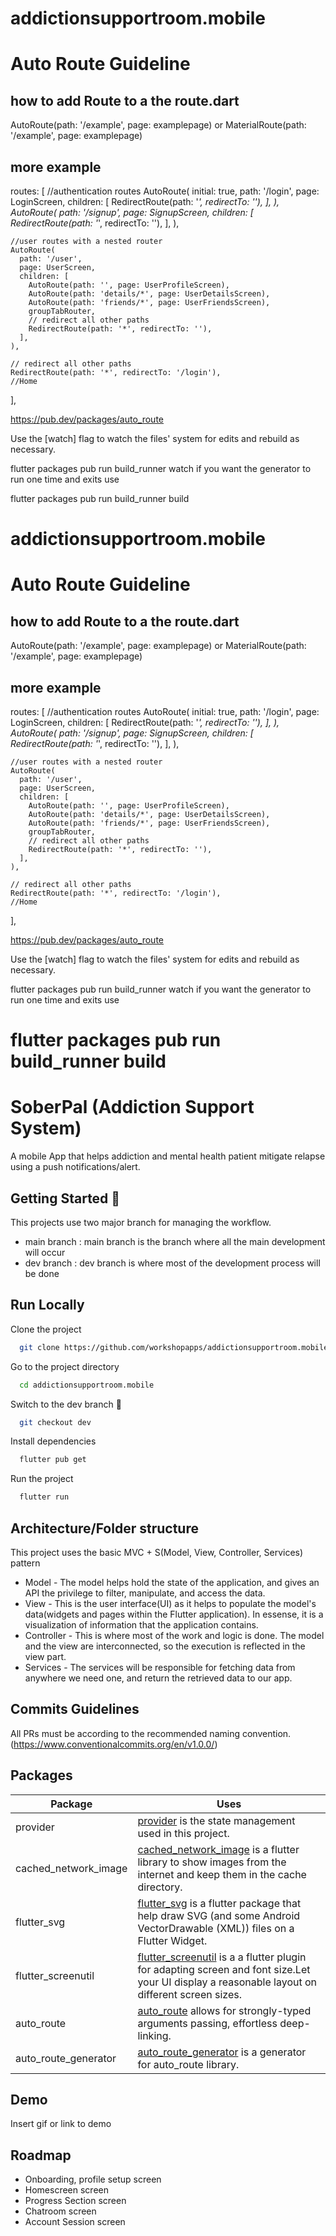 # addictionsupportroom.mobile

# Auto Route Guideline

## how to add Route to a the route.dart

AutoRoute(path: '/example', page: examplepage)
or
MaterialRoute(path: '/example', page: examplepage)

## more example

routes: <AutoRoute>[
//authentication routes
AutoRoute(
initial: true,
path: '/login',
page: LoginScreen,
children: [
RedirectRoute(path: '*', redirectTo: ''),
],
),
AutoRoute(
path: '/signup',
page: SignupScreen,
children: [
RedirectRoute(path: '*', redirectTo: ''),
],
),

    //user routes with a nested router
    AutoRoute(
      path: '/user',
      page: UserScreen,
      children: [
        AutoRoute(path: '', page: UserProfileScreen),
        AutoRoute(path: 'details/*', page: UserDetailsScreen),
        AutoRoute(path: 'friends/*', page: UserFriendsScreen),
        groupTabRouter,
        // redirect all other paths
        RedirectRoute(path: '*', redirectTo: ''),
      ],
    ),

    // redirect all other paths
    RedirectRoute(path: '*', redirectTo: '/login'),
    //Home

],

https://pub.dev/packages/auto_route

Use the [watch] flag to watch the files' system for edits and rebuild as necessary.

flutter packages pub run build_runner watch
if you want the generator to run one time and exits use

flutter packages pub run build_runner build

# addictionsupportroom.mobile

# Auto Route Guideline

## how to add Route to a the route.dart

AutoRoute(path: '/example', page: examplepage)
or
MaterialRoute(path: '/example', page: examplepage)

## more example

routes: <AutoRoute>[
//authentication routes
AutoRoute(
initial: true,
path: '/login',
page: LoginScreen,
children: [
RedirectRoute(path: '*', redirectTo: ''),
],
),
AutoRoute(
path: '/signup',
page: SignupScreen,
children: [
RedirectRoute(path: '*', redirectTo: ''),
],
),

    //user routes with a nested router
    AutoRoute(
      path: '/user',
      page: UserScreen,
      children: [
        AutoRoute(path: '', page: UserProfileScreen),
        AutoRoute(path: 'details/*', page: UserDetailsScreen),
        AutoRoute(path: 'friends/*', page: UserFriendsScreen),
        groupTabRouter,
        // redirect all other paths
        RedirectRoute(path: '*', redirectTo: ''),
      ],
    ),

    // redirect all other paths
    RedirectRoute(path: '*', redirectTo: '/login'),
    //Home

],

https://pub.dev/packages/auto_route

Use the [watch] flag to watch the files' system for edits and rebuild as necessary.

flutter packages pub run build_runner watch
if you want the generator to run one time and exits use

flutter packages pub run build_runner build
=======

# SoberPal (Addiction Support System)

A mobile App that helps addiction and mental health patient mitigate relapse using a push notifications/alert.


## Getting Started 🚀

This projects use two major branch for managing the workflow. 
- main branch : main branch is the branch where all the main development will occur
- dev branch : dev branch is where most of the development process will be done

## Run Locally

Clone the project

```bash
  git clone https://github.com/workshopapps/addictionsupportroom.mobile.git
```

Go to the project directory

```bash
  cd addictionsupportroom.mobile
```

Switch to the dev branch 👀

```bash
  git checkout dev
```

Install dependencies

```bash
  flutter pub get
```

Run the project

```bash
  flutter run
```


## Architecture/Folder structure

This project uses the basic MVC + S(Model, View, Controller, Services) pattern

- Model - The model helps hold the state of the application, and gives an API the privilege to filter, manipulate, and access the data.
- View - This is the user interface(UI) as it helps to populate the model's data(widgets and pages within the Flutter application). In essense, it is a visualization of information that the application contains.
- Controller - This is where most of the work and logic is done. The model and the view are interconnected, so the execution is reflected in the view part.
- Services - The services will be responsible for fetching data from anywhere we need one, and return the retrieved data to our app.

## Commits Guidelines

 All PRs must be according to the recommended naming convention. (https://www.conventionalcommits.org/en/v1.0.0/)
## Packages

| Package             | Uses                                                                |
| ----------------- | ------------------------------------------------------------------ |
| provider | [provider](https://pub.dev/packages/provider) is the state management used in this project.|
| cached_network_image | [cached_network_image](https://pub.dev/packages/cached_network_image) is a flutter library to show images from the internet and keep them in the cache directory. |
| flutter_svg | [flutter_svg](https://pub.dev/packages/flutter_svg) is a flutter package that help draw SVG (and some Android VectorDrawable (XML)) files on a Flutter Widget. |
| flutter_screenutil | [flutter_screenutil](https://pub.dev/packages/flutter_screenutil) is a a flutter plugin for adapting screen and font size.Let your UI display a reasonable layout on different screen sizes. |
| auto_route | [auto_route](https://pub.dev/packages/auto_route) allows for strongly-typed arguments passing, effortless deep-linking.|
| auto_route_generator | [auto_route_generator](https://pub.dev/packages/auto_route_generator) is a generator for auto_route library. |


## Demo

Insert gif or link to demo


## Roadmap

- Onboarding, profile setup screen
- Homescreen screen
- Progress Section screen
- Chatroom screen
- Account Session screen

